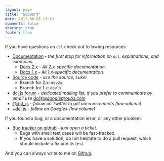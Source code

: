 ```yaml
---
layout: page
title: "Support"
date: 2017-06-08 13:19
comments: false
sharing: true
footer: true
---
```


If you have questions on `dcl` check out following resources:

* [Documentation](/docs) - *the first stop for information on `dcl`, explanations, and examples.*
  * [Docs 2.x](/2.x/docs) - *All 2.x-specific documentation.*
  * [Docs 1.x](/1.x/docs) - *All 1.x-specific documentation.*
* [Source code](https://github.com/uhop/dcl) - *use the source, Luke!*
  * Branch for 2.x: `dev2x`.
  * Branch for 1.x: `dev1x`.
* [dcl.js forum](https://groups.google.com/d/forum/dcljs) - *dedicated mailing list, if you prefer to communicate by email use [dcljs@googlegroups.com](mailto:dcljs@googlegroups.com)*
* [@dcl_js](http://twitter.com/dcl_js) - *follow on Twitter to get announcements (low volume)*
* [+dcl.js](http://google.com/+dcljs-oop-aop) - *follow on Google+ (low volume)*

If you found a bug, or a documentation error, or any other problem:

* [Bug tracker on github](https://github.com/uhop/dcl/issues) - *just open a ticket*.
  * Bugs with small test cases will be fast-tracked.
  * If you have a solution, do not hesitate to do a pull request, which should include a fix and its test.

And you can always write to me on [Github](https://github/com/uhop).
